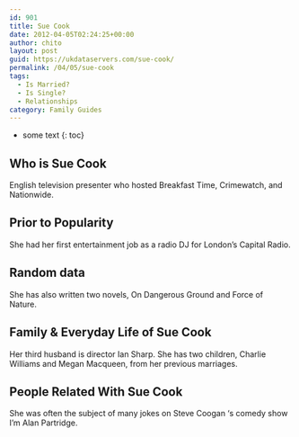 ```yaml
---
id: 901
title: Sue Cook
date: 2012-04-05T02:24:25+00:00
author: chito
layout: post
guid: https://ukdataservers.com/sue-cook/
permalink: /04/05/sue-cook
tags:
  - Is Married?
  - Is Single?
  - Relationships
category: Family Guides
---
```


* some text
{: toc}
          
          
## Who is  Sue Cook
                  
                  
                  
English television presenter who hosted Breakfast Time, Crimewatch, and Nationwide.
                  
                
                
                
## Prior to Popularity 
                  
                  
                  
She had her first entertainment job as a radio DJ for London&#8217;s Capital Radio.
                  
                
                
                
## Random data 
                  
                  
                  
She has also written two novels, On Dangerous Ground and Force of Nature.
                  
                
                
                
## Family & Everyday Life of Sue Cook
                  
                  
                  
Her third husband is director Ian Sharp. She has two children, Charlie Williams and Megan Macqueen, from her previous marriages.
                  
                
                
                
## People Related With  Sue Cook
                  
                  
                  
She was often the subject of many jokes on Steve Coogan &#8216;s comedy show I&#8217;m Alan Partridge.
                  
                
              
            
          
          
          
    
    
  
